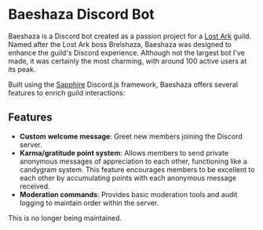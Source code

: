 # Baeshaza Discord Bot
Baeshaza is a Discord bot created as a passion project for a [Lost Ark](https://www.playlostark.com/en-us) guild. Named after the Lost Ark boss Brelshaza, Baeshaza was designed to enhance the guild's Discord experience. Although not the largest bot I've made, it was certainly the most charming, with around 100 active users at its peak.

Built using the [Sapphire](https://sapphirejs.dev/) Discord.js framework, Baeshaza offers several features to enrich guild interactions:

## Features
- **Custom welcome message**: Greet new members joining the Discord server.
- **Karma/gratitude point system**: Allows members to send private anonymous messages of appreciation to each other, functioning like a candygram system. This feature encourages members to be excellent to each other by accumulating points with each anonymous message received.
- **Moderation commands**: Provides basic moderation tools and audit logging to maintain order within the server.

This is no longer being maintained.
